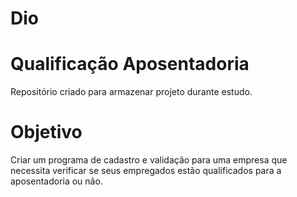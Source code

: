 # Dio
# Qualificação Aposentadoria
Repositório criado para armazenar projeto durante estudo.
# Objetivo
Criar um programa de cadastro e validação para uma empresa que necessita verificar se seus empregados estão qualificados para a aposentadoria ou não.
